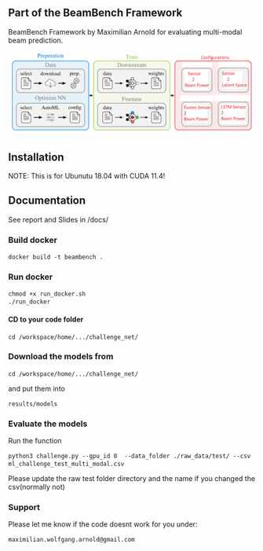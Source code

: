## Part of the BeamBench Framework
BeamBench Framework by Maximilian Arnold for evaluating multi-modal beam prediction.
<div align="center">
<img src="docs/img/prelim.png" width="600"/>
</div>

## Installation
NOTE: This is for Ubunutu 18.04 with CUDA 11.4!

## Documentation
See report and Slides in /docs/

### Build docker
```
docker build -t beambench .
```

### Run docker
```
chmod +x run_docker.sh
./run_docker
```

#### CD to your code folder
```
cd /workspace/home/.../challenge_net/
```
### Download the models from 
```
cd /workspace/home/.../challenge_net/
```
and put them into 
```
results/models
```

### Evaluate the models
Run the function
```
python3 challenge.py --gpu_id 0  --data_folder ./raw_data/test/ --csv ml_challenge_test_multi_modal.csv 
```
Please update the raw test folder directory and the name if you changed the csv(normally not)

### Support
Please let me know if the code doesnt work for you under:
```
maximilian.wolfgang.arnold@gmail.com
```
